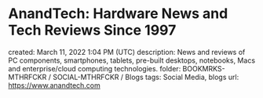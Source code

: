 # AnandTech: Hardware News and Tech Reviews Since 1997

created: March 11, 2022 1:04 PM (UTC)
description: News and reviews of PC components, smartphones, tablets, pre-built desktops, notebooks, Macs and enterprise/cloud computing technologies.
folder: BOOKMRKS-MTHRFCKR / SOCIAL-MTHRFCKR / Blogs
tags: Social Media, blogs
url: https://www.anandtech.com